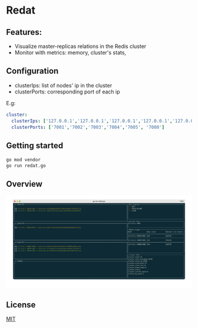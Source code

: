 # Redat

## Features:

* Visualize master-replicas relations in the Redis cluster 
* Monitor with metrics: memory, cluster's stats, 

## Configuration

* clusterIps: list of nodes' ip in the cluster
* clusterPorts: corresponding port of each ip

E.g:

```yml
cluster:
  clusterIps: ['127.0.0.1','127.0.0.1','127.0.0.1','127.0.0.1','127.0.0.1','127.0.0.1']
  clusterPorts: ['7001','7002','7003','7004','7005', '7000']
```

## Getting started

```shell
go mod vendor
go run redat.go
```

## Overview

<div align="center">
	<img src="./img/redat.gif" width="900">
</div>

## License

[MIT](./LICENSE)